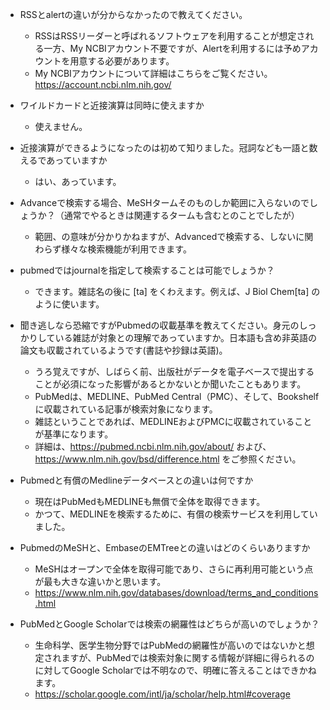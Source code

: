 - RSSとalertの違いが分からなかったので教えてください。
    - RSSはRSSリーダーと呼ばれるソフトウェアを利用することが想定される一方、My NCBIアカウント不要ですが、Alertを利用するには予めアカウントを用意する必要があります。
    - My NCBIアカウントについて詳細はこちらをご覧ください。 https://account.ncbi.nlm.nih.gov/
- ワイルドカードと近接演算は同時に使えますか
    - 使えません。
- 近接演算ができるようになったのは初めて知りました。冠詞なども一語と数えるであっていますか
    - はい、あっています。
- Advanceで検索する場合、MeSHタームそのものしか範囲に入らないのでしょうか？（通常でやるときは関連するタームも含むとのことでしたが）
    - 範囲、の意味が分かりかねますが、Advancedで検索する、しないに関わらず様々な検索機能が利用できます。
- pubmedではjournalを指定して検索することは可能でしょうか？
    - できます。雑誌名の後に [ta] をくわえます。例えば、J Biol Chem[ta] のように使います。
- 聞き逃しなら恐縮ですがPubmedの収載基準を教えてください。身元のしっかりしている雑誌が対象との理解であっていますか。日本語も含め非英語の論文も収載されているようです(書誌や抄録は英語)。    
    - うろ覚えですが、しばらく前、出版社がデータを電子ベースで提出することが必須になった影響があるとかないとか聞いたこともあります。
    - PubMedは、MEDLINE、PubMed Central（PMC）、そして、Bookshelf に収載されている記事が検索対象になります。
    - 雑誌ということであれば、MEDLINEおよびPMCに収載されていることが基準になります。
    - 詳細は、https://pubmed.ncbi.nlm.nih.gov/about/ および、https://www.nlm.nih.gov/bsd/difference.html をご参照ください。

- Pubmedと有償のMedlineデータベースとの違いは何ですか
    - 現在はPubMedもMEDLINEも無償で全体を取得できます。
    - かつて、MEDLINEを検索するために、有償の検索サービスを利用していました。
- PubmedのMeSHと、EmbaseのEMTreeとの違いはどのくらいありますか
    - MeSHはオープンで全体を取得可能であり、さらに再利用可能という点が最も大きな違いかと思います。
    - https://www.nlm.nih.gov/databases/download/terms_and_conditions.html
- PubMedとGoogle Scholarでは検索の網羅性はどちらが高いのでしょうか？
    - 生命科学、医学生物分野ではPubMedの網羅性が高いのではないかと想定されますが、PubMedでは検索対象に関する情報が詳細に得られるのに対してGoogle Scholarでは不明なので、明確に答えることはできかねます。
    - https://scholar.google.com/intl/ja/scholar/help.html#coverage